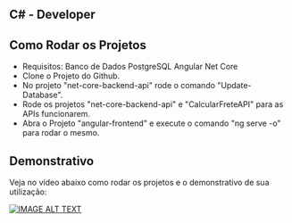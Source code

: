 ## C# - Developer 
## Como Rodar os Projetos

* Requisitos:
	Banco de Dados PostgreSQL
	Angular
	Net Core
* Clone o Projeto do Github.
* No projeto "net-core-backend-api" rode o comando "Update-Database".
* Rode os projetos "net-core-backend-api" e "CalcularFreteAPI" para as APIs funcionarem.
* Abra o Projeto "angular-frontend" e execute o comando "ng serve -o" para rodar o mesmo.

## Demonstrativo
Veja no vídeo abaixo como rodar os projetos e o demonstrativo de sua utilização:

[![IMAGE ALT TEXT](http://img.youtube.com/vi/G8jOwUTc4_g/0.jpg)](http://www.youtube.com/watch?v=G8jOwUTc4_g "Demonstrativo Máxima Tech E-COMMERCE")
